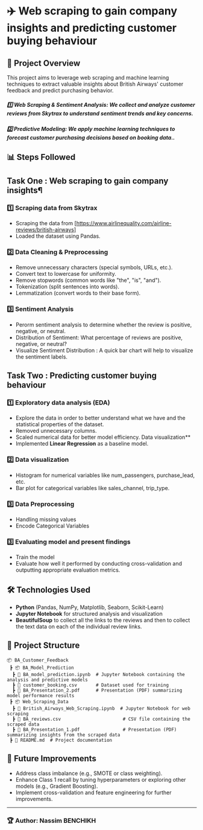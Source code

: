 # ✈️ Web scraping to gain company insights and predicting customer buying behaviour 

## 📌 Project Overview

This project aims to leverage web scraping and machine learning techniques to extract valuable insights about British Airways' customer feedback and predict purchasing behavior.

##### 1️⃣ Web Scraping & Sentiment Analysis: We collect and analyze customer reviews from Skytrax to understand sentiment trends and key concerns.
##### 2️⃣ Predictive Modeling: We apply machine learning techniques to forecast customer purchasing decisions based on booking data..


## 📊 Steps Followed

## Task One : Web scraping to gain company insights¶

### **1️⃣ Scraping data from Skytrax**
- Scraping the data from [https://www.airlinequality.com/airline-reviews/british-airways]
- Loaded the dataset using Pandas.

### **2️⃣ Data Cleaning & Preprocessing**
- Remove unnecessary characters (special symbols, URLs, etc.).
- Convert text to lowercase for uniformity.
- Remove stopwords (common words like "the", "is", "and").
- Tokenization (split sentences into words).
- Lemmatization (convert words to their base form).

### **3️⃣ Sentiment Analysis**
- Perorm sentiment analysis to determine whether the review is positive, negative, or neutral.
- Distribution of Sentiment: What percentage of reviews are positive, negative, or neutral?
- Visualize Sentiment Distribution : A quick bar chart will help to visualize the sentiment labels.

## Task Two : Predicting customer buying behaviour


### **1️⃣ Exploratory data analysis (EDA)**
- Explore the data in order to better understand what we have and the statistical properties of the dataset.
- Removed unnecessary columns.
- Scaled numerical data for better model efficiency.
Data visualization**
- Implemented **Linear Regression** as a baseline model.

### **2️⃣ Data visualization**
-  Histogram for numerical variables like num_passengers, purchase_lead, etc.
- Bar plot for categorical variables like sales_channel, trip_type.


### **3️⃣ Data Preprocessing**
- Handling missing values
- Encode Categorical Variables

### **3️⃣ Evaluating model and present findings**
- Train the model
- Evaluate how well it performed by conducting cross-validation and outputting appropriate evaluation metrics.

  
  
## 🛠 Technologies Used
- **Python** (Pandas, NumPy, Matplotlib, Seaborn, Scikit-Learn)
- **Jupyter Notebook** for structured analysis and visualization
- **BeautifulSoup** to collect all the links to the reviews and then to collect the text data on each of the individual review links.

## 📂 Project Structure
```
📦 BA_Customer_Feedback  
 ┣ 📦 BA_Model_Prediction  
  ┣ 📜 BA_model_prediction.ipynb  # Jupyter Notebook containing the analysis and predictive models  
  ┣ 📜 customer_booking.csv       # Dataset used for training  
  ┣ 📜 BA_Presentation_2.pdf      # Presentation (PDF) summarizing model performance results  
 ┣ 📦 Web_Scraping_Data  
  ┣ 📜 British_Airways_Web_Scraping.ipynb  # Jupyter Notebook for web scraping  
  ┣ 📜 BA_reviews.csv                       # CSV file containing the scraped data  
  ┣ 📜 BA_Presentation_1.pdf                # Presentation (PDF) summarizing insights from the scraped data  
 ┣ 📜 README.md  # Project documentation  

```

## 📌 Future Improvements
- Address class imbalance (e.g., SMOTE or class weighting).
- Enhance Class 1 recall by tuning hyperparameters or exploring other models (e.g., Gradient Boosting).
- Implement cross-validation and feature engineering for further improvements.

---
### 🏆 Author: Nassim BENCHIKH
